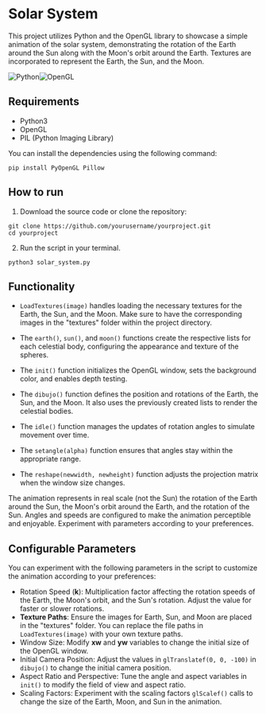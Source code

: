 # Solar System
This project utilizes Python and the OpenGL library to showcase a simple animation of the solar system, demonstrating the rotation of the Earth around the Sun along with the Moon's orbit around the Earth. Textures are incorporated to represent the Earth, the Sun, and the Moon.


![Python](https://img.shields.io/badge/python-3670A0?style=for-the-badge&logo=python&logoColor=ffdd54)![OpenGL](https://img.shields.io/badge/OpenGL-%23FFFFFF.svg?style=for-the-badge&logo=opengl)

## Requirements
- Python3
- OpenGL
- PIL (Python Imaging Library)

You can install the dependencies using the following command:
```
pip install PyOpenGL Pillow
```

## How to run
1. Download the source code or clone the repository:
```
git clone https://github.com/yourusername/yourproject.git
cd yourproject
```
2. Run the script in your terminal.
```
python3 solar_system.py
```

## Functionality
- `LoadTextures(image)` handles loading the necessary textures for the Earth, the Sun, and the Moon. Make sure to have the corresponding images in the "textures" folder within the project directory.

- The `earth()`, `sun()`, and `moon()` functions create the respective lists for each celestial body, configuring the appearance and texture of the spheres.

- The `init()` function initializes the OpenGL window, sets the background color, and enables depth testing.

- The `dibujo()` function defines the position and rotations of the Earth, the Sun, and the Moon. It also uses the previously created lists to render the celestial bodies.

- The `idle()` function manages the updates of rotation angles to simulate movement over time.

- The `setangle(alpha)` function ensures that angles stay within the appropriate range.

- The `reshape(newwidth, newheight)` function adjusts the projection matrix when the window size changes.

The animation represents in real scale (not the Sun) the rotation of the Earth around the Sun, the Moon's orbit around the Earth, and the rotation of the Sun. Angles and speeds are configured to make the animation perceptible and enjoyable. Experiment with parameters according to your preferences.

## Configurable Parameters
You can experiment with the following parameters in the script to customize the animation according to your preferences:

- Rotation Speed (**k**):
Multiplication factor affecting the rotation speeds of the Earth, the Moon's orbit, and the Sun's rotation. Adjust the value for faster or slower rotations.
- **Texture Paths**:
Ensure the images for Earth, Sun, and Moon are placed in the "textures" folder. You can replace the file paths in `LoadTextures(image)` with your own texture paths.
- Window Size:
Modify **xw** and **yw** variables to change the initial size of the OpenGL window.
- Initial Camera Position:
Adjust the values in `glTranslatef(0, 0, -100)` in `dibujo()` to change the initial camera position.
- Aspect Ratio and Perspective:
Tune the angle and aspect variables in `init()` to modify the field of view and aspect ratio.
- Scaling Factors:
Experiment with the scaling factors `glScalef()` calls to change the size of the Earth, Moon, and Sun in the animation.
